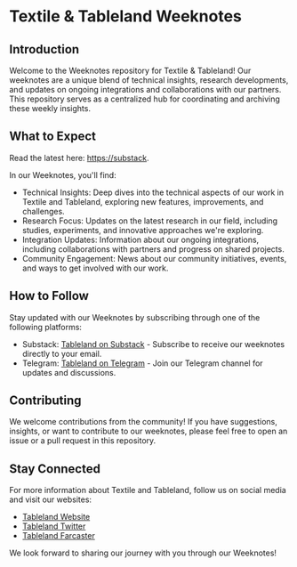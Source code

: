 # Textile & Tableland Weeknotes

## Introduction

Welcome to the Weeknotes repository for Textile & Tableland! Our weeknotes are a unique blend of technical insights, research developments, and updates on ongoing integrations and collaborations with our partners. This repository serves as a centralized hub for coordinating and archiving these weekly insights.

## What to Expect

Read the latest here: [https://substack](https://tableland.substack.com/).

In our Weeknotes, you'll find:

- Technical Insights: Deep dives into the technical aspects of our work in Textile and Tableland, exploring new features, improvements, and challenges.
- Research Focus: Updates on the latest research in our field, including studies, experiments, and innovative approaches we're exploring.
- Integration Updates: Information about our ongoing integrations, including collaborations with partners and progress on shared projects.
- Community Engagement: News about our community initiatives, events, and ways to get involved with our work.

## How to Follow

Stay updated with our Weeknotes by subscribing through one of the following platforms:

- Substack: [Tableland on Substack](https://tableland.substack.com/) - Subscribe to receive our weeknotes directly to your email.
- Telegram: [Tableland on Telegram](https://t.me/tablelandxyz) - Join our Telegram channel for updates and discussions.

## Contributing

We welcome contributions from the community! If you have suggestions, insights, or want to contribute to our weeknotes, please feel free to open an issue or a pull request in this repository.

## Stay Connected

For more information about Textile and Tableland, follow us on social media and visit our websites:

- [Tableland Website](https://tableland.xyz/)
- [Tableland Twitter](https://twitter.com/tableland)
- [Tableland Farcaster](https://warpcast.com/tableland)

We look forward to sharing our journey with you through our Weeknotes!
